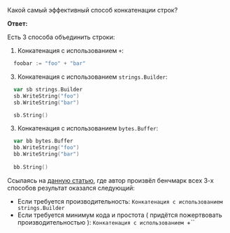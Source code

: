 Какой самый эффективный способ конкатенации строк?

**Ответ:**

Есть 3 способа объединить строки:
1. Конкатенация с использованием `+`:
```go
  foobar := "foo" + "bar"
```
3. Конкатенация с использованием `strings.Builder`:
```go
  var sb strings.Builder
  sb.WriteString("foo")
  sb.WriteString("bar")

  sb.String()
```
3. Конкатенация с использованием `bytes.Buffer`:
```go
  var bb bytes.Buffer
  bb.WriteString("foo")
  bb.WriteString("bar")
  
  bb.String()
```

Ссылаясь на [данную статью](http://test.com/](https://daryl-ng.medium.com/efficiently-concatenate-strings-in-go-a90dfa5161fd)https://daryl-ng.medium.com/efficiently-concatenate-strings-in-go-a90dfa5161fd), где автор произвёл бенчмарк всех 3-х способов результат оказался следующий:
- Если требуется производительность: `Конкатенация с использованием strings.Builder`
- Если требуется минимум кода и простота ( придётся пожертвовать производительностью ): `Конкатенация с использованием `+``
